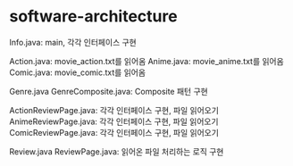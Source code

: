 # software-architecture

Info.java: main, 각각 인터페이스 구현

Action.java: movie_action.txt를 읽어옴
Anime.java: movie_anime.txt를 읽어옴
Comic.java: movie_comic.txt를 읽어옴

Genre.java
GenreComposite.java: Composite 패턴 구현

ActionReviewPage.java: 각각 인터페이스 구현, 파일 읽어오기
AnimeReviewPage.java: 각각 인터페이스 구현, 파일 읽어오기
ComicReviewPage.java: 각각 인터페이스 구현, 파일 읽어오기

Review.java
ReviewPage.java: 읽어온 파일 처리하는 로직 구현
